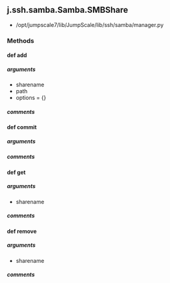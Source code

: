## j.ssh.samba.Samba.SMBShare

- /opt/jumpscale7/lib/JumpScale/lib/ssh/samba/manager.py

### Methods

#### def add 
##### arguments

- sharename
- path
- options = \{\}

##### comments

#### def commit 
##### arguments

##### comments

#### def get 
##### arguments

- sharename

##### comments

#### def remove 
##### arguments

- sharename

##### comments

